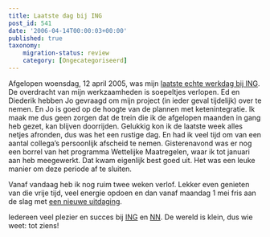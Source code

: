 ```yaml
---
title: Laatste dag bij ING
post_id: 541
date: '2006-04-14T00:00:03+00:00'
published: true
taxonomy:
    migration-status: review
    category: [Ongecategoriseerd]
---
```

Afgelopen woensdag, 12 april 2005, was mijn [laatste echte werkdag bij ING](/2006/03/21/uit-de-kast/). De overdracht van mijn werkzaamheden is soepeltjes verlopen. Ed en Diederik hebben Jo gevraagd om mijn project (in ieder geval tijdelijk) over te nemen. En Jo is goed op de hoogte van de plannen met ketenintegratie. Ik maak me dus geen zorgen dat de trein die ik de afgelopen maanden in gang heb gezet, kan blijven doorrijden. Gelukkig kon ik de laatste week alles netjes afronden, dus was het een rustige dag. En had ik veel tijd om van een aantal collega’s persoonlijk afscheid te nemen. Gisterenavond was er nog een borrel van het programma Wettelijke Maatregelen, waar ik tot januari aan heb meegewerkt. Dat kwam eigenlijk best goed uit. Het was een leuke manier om deze periode af te sluiten.

Vanaf vandaag heb ik nog ruim twee weken verlof. Lekker even genieten van die vrije tijd, veel energie opdoen en dan vanaf maandag 1 mei fris aan de slag met [een nieuwe uitdaging](http://www.quion.com/).

Iedereen veel plezier en succes bij [ING](http://www.ing.nl/) en [NN](http://www.nn.nl/). De wereld is klein, dus wie weet: tot ziens!